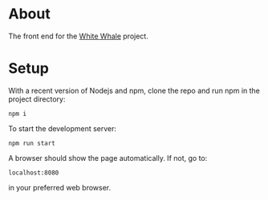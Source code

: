 <h1>About</h1>
<p>The front end for the <a href="https://github.com/kens-git/white_whale">White Whale</a> project.</p>

<h1>Setup</h1>
<p>With a recent version of Nodejs and npm, clone the repo and run npm in the project directory:</p>
<code>npm i</code>
<p>To start the development server:</p>
<code>npm run start</code>
<p>A browser should show the page automatically. If not, go to:</p>
<code>localhost:8080</code>
<p>in your preferred web browser.</p>
